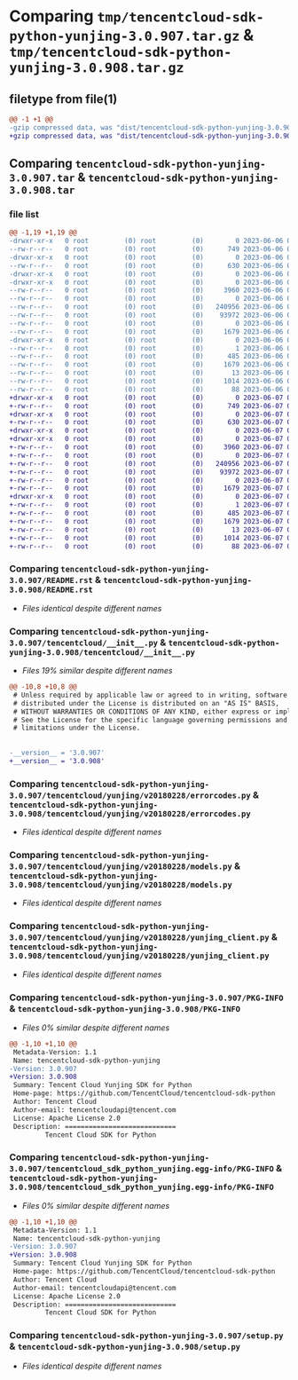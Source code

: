 # Comparing `tmp/tencentcloud-sdk-python-yunjing-3.0.907.tar.gz` & `tmp/tencentcloud-sdk-python-yunjing-3.0.908.tar.gz`

## filetype from file(1)

```diff
@@ -1 +1 @@
-gzip compressed data, was "dist/tencentcloud-sdk-python-yunjing-3.0.907.tar", last modified: Tue Jun  6 02:39:53 2023, max compression
+gzip compressed data, was "dist/tencentcloud-sdk-python-yunjing-3.0.908.tar", last modified: Wed Jun  7 00:37:21 2023, max compression
```

## Comparing `tencentcloud-sdk-python-yunjing-3.0.907.tar` & `tencentcloud-sdk-python-yunjing-3.0.908.tar`

### file list

```diff
@@ -1,19 +1,19 @@
-drwxr-xr-x   0 root         (0) root         (0)        0 2023-06-06 02:39:53.000000 tencentcloud-sdk-python-yunjing-3.0.907/
--rw-r--r--   0 root         (0) root         (0)      749 2023-06-06 02:39:53.000000 tencentcloud-sdk-python-yunjing-3.0.907/README.rst
-drwxr-xr-x   0 root         (0) root         (0)        0 2023-06-06 02:39:53.000000 tencentcloud-sdk-python-yunjing-3.0.907/tencentcloud/
--rw-r--r--   0 root         (0) root         (0)      630 2023-06-06 02:39:53.000000 tencentcloud-sdk-python-yunjing-3.0.907/tencentcloud/__init__.py
-drwxr-xr-x   0 root         (0) root         (0)        0 2023-06-06 02:39:53.000000 tencentcloud-sdk-python-yunjing-3.0.907/tencentcloud/yunjing/
-drwxr-xr-x   0 root         (0) root         (0)        0 2023-06-06 02:39:53.000000 tencentcloud-sdk-python-yunjing-3.0.907/tencentcloud/yunjing/v20180228/
--rw-r--r--   0 root         (0) root         (0)     3960 2023-06-06 02:39:53.000000 tencentcloud-sdk-python-yunjing-3.0.907/tencentcloud/yunjing/v20180228/errorcodes.py
--rw-r--r--   0 root         (0) root         (0)        0 2023-06-06 02:39:53.000000 tencentcloud-sdk-python-yunjing-3.0.907/tencentcloud/yunjing/v20180228/__init__.py
--rw-r--r--   0 root         (0) root         (0)   240956 2023-06-06 02:39:53.000000 tencentcloud-sdk-python-yunjing-3.0.907/tencentcloud/yunjing/v20180228/models.py
--rw-r--r--   0 root         (0) root         (0)    93972 2023-06-06 02:39:53.000000 tencentcloud-sdk-python-yunjing-3.0.907/tencentcloud/yunjing/v20180228/yunjing_client.py
--rw-r--r--   0 root         (0) root         (0)        0 2023-06-06 02:39:53.000000 tencentcloud-sdk-python-yunjing-3.0.907/tencentcloud/yunjing/__init__.py
--rw-r--r--   0 root         (0) root         (0)     1679 2023-06-06 02:39:53.000000 tencentcloud-sdk-python-yunjing-3.0.907/PKG-INFO
-drwxr-xr-x   0 root         (0) root         (0)        0 2023-06-06 02:39:53.000000 tencentcloud-sdk-python-yunjing-3.0.907/tencentcloud_sdk_python_yunjing.egg-info/
--rw-r--r--   0 root         (0) root         (0)        1 2023-06-06 02:39:53.000000 tencentcloud-sdk-python-yunjing-3.0.907/tencentcloud_sdk_python_yunjing.egg-info/dependency_links.txt
--rw-r--r--   0 root         (0) root         (0)      485 2023-06-06 02:39:53.000000 tencentcloud-sdk-python-yunjing-3.0.907/tencentcloud_sdk_python_yunjing.egg-info/SOURCES.txt
--rw-r--r--   0 root         (0) root         (0)     1679 2023-06-06 02:39:53.000000 tencentcloud-sdk-python-yunjing-3.0.907/tencentcloud_sdk_python_yunjing.egg-info/PKG-INFO
--rw-r--r--   0 root         (0) root         (0)       13 2023-06-06 02:39:53.000000 tencentcloud-sdk-python-yunjing-3.0.907/tencentcloud_sdk_python_yunjing.egg-info/top_level.txt
--rw-r--r--   0 root         (0) root         (0)     1014 2023-06-06 02:39:53.000000 tencentcloud-sdk-python-yunjing-3.0.907/setup.py
--rw-r--r--   0 root         (0) root         (0)       88 2023-06-06 02:39:53.000000 tencentcloud-sdk-python-yunjing-3.0.907/setup.cfg
+drwxr-xr-x   0 root         (0) root         (0)        0 2023-06-07 00:37:21.000000 tencentcloud-sdk-python-yunjing-3.0.908/
+-rw-r--r--   0 root         (0) root         (0)      749 2023-06-07 00:37:21.000000 tencentcloud-sdk-python-yunjing-3.0.908/README.rst
+drwxr-xr-x   0 root         (0) root         (0)        0 2023-06-07 00:37:21.000000 tencentcloud-sdk-python-yunjing-3.0.908/tencentcloud/
+-rw-r--r--   0 root         (0) root         (0)      630 2023-06-07 00:37:21.000000 tencentcloud-sdk-python-yunjing-3.0.908/tencentcloud/__init__.py
+drwxr-xr-x   0 root         (0) root         (0)        0 2023-06-07 00:37:21.000000 tencentcloud-sdk-python-yunjing-3.0.908/tencentcloud/yunjing/
+drwxr-xr-x   0 root         (0) root         (0)        0 2023-06-07 00:37:21.000000 tencentcloud-sdk-python-yunjing-3.0.908/tencentcloud/yunjing/v20180228/
+-rw-r--r--   0 root         (0) root         (0)     3960 2023-06-07 00:37:21.000000 tencentcloud-sdk-python-yunjing-3.0.908/tencentcloud/yunjing/v20180228/errorcodes.py
+-rw-r--r--   0 root         (0) root         (0)        0 2023-06-07 00:37:21.000000 tencentcloud-sdk-python-yunjing-3.0.908/tencentcloud/yunjing/v20180228/__init__.py
+-rw-r--r--   0 root         (0) root         (0)   240956 2023-06-07 00:37:21.000000 tencentcloud-sdk-python-yunjing-3.0.908/tencentcloud/yunjing/v20180228/models.py
+-rw-r--r--   0 root         (0) root         (0)    93972 2023-06-07 00:37:21.000000 tencentcloud-sdk-python-yunjing-3.0.908/tencentcloud/yunjing/v20180228/yunjing_client.py
+-rw-r--r--   0 root         (0) root         (0)        0 2023-06-07 00:37:21.000000 tencentcloud-sdk-python-yunjing-3.0.908/tencentcloud/yunjing/__init__.py
+-rw-r--r--   0 root         (0) root         (0)     1679 2023-06-07 00:37:21.000000 tencentcloud-sdk-python-yunjing-3.0.908/PKG-INFO
+drwxr-xr-x   0 root         (0) root         (0)        0 2023-06-07 00:37:21.000000 tencentcloud-sdk-python-yunjing-3.0.908/tencentcloud_sdk_python_yunjing.egg-info/
+-rw-r--r--   0 root         (0) root         (0)        1 2023-06-07 00:37:21.000000 tencentcloud-sdk-python-yunjing-3.0.908/tencentcloud_sdk_python_yunjing.egg-info/dependency_links.txt
+-rw-r--r--   0 root         (0) root         (0)      485 2023-06-07 00:37:21.000000 tencentcloud-sdk-python-yunjing-3.0.908/tencentcloud_sdk_python_yunjing.egg-info/SOURCES.txt
+-rw-r--r--   0 root         (0) root         (0)     1679 2023-06-07 00:37:21.000000 tencentcloud-sdk-python-yunjing-3.0.908/tencentcloud_sdk_python_yunjing.egg-info/PKG-INFO
+-rw-r--r--   0 root         (0) root         (0)       13 2023-06-07 00:37:21.000000 tencentcloud-sdk-python-yunjing-3.0.908/tencentcloud_sdk_python_yunjing.egg-info/top_level.txt
+-rw-r--r--   0 root         (0) root         (0)     1014 2023-06-07 00:37:21.000000 tencentcloud-sdk-python-yunjing-3.0.908/setup.py
+-rw-r--r--   0 root         (0) root         (0)       88 2023-06-07 00:37:21.000000 tencentcloud-sdk-python-yunjing-3.0.908/setup.cfg
```

### Comparing `tencentcloud-sdk-python-yunjing-3.0.907/README.rst` & `tencentcloud-sdk-python-yunjing-3.0.908/README.rst`

 * *Files identical despite different names*

### Comparing `tencentcloud-sdk-python-yunjing-3.0.907/tencentcloud/__init__.py` & `tencentcloud-sdk-python-yunjing-3.0.908/tencentcloud/__init__.py`

 * *Files 19% similar despite different names*

```diff
@@ -10,8 +10,8 @@
 # Unless required by applicable law or agreed to in writing, software
 # distributed under the License is distributed on an "AS IS" BASIS,
 # WITHOUT WARRANTIES OR CONDITIONS OF ANY KIND, either express or implied.
 # See the License for the specific language governing permissions and
 # limitations under the License.
 
 
-__version__ = '3.0.907'
+__version__ = '3.0.908'
```

### Comparing `tencentcloud-sdk-python-yunjing-3.0.907/tencentcloud/yunjing/v20180228/errorcodes.py` & `tencentcloud-sdk-python-yunjing-3.0.908/tencentcloud/yunjing/v20180228/errorcodes.py`

 * *Files identical despite different names*

### Comparing `tencentcloud-sdk-python-yunjing-3.0.907/tencentcloud/yunjing/v20180228/models.py` & `tencentcloud-sdk-python-yunjing-3.0.908/tencentcloud/yunjing/v20180228/models.py`

 * *Files identical despite different names*

### Comparing `tencentcloud-sdk-python-yunjing-3.0.907/tencentcloud/yunjing/v20180228/yunjing_client.py` & `tencentcloud-sdk-python-yunjing-3.0.908/tencentcloud/yunjing/v20180228/yunjing_client.py`

 * *Files identical despite different names*

### Comparing `tencentcloud-sdk-python-yunjing-3.0.907/PKG-INFO` & `tencentcloud-sdk-python-yunjing-3.0.908/PKG-INFO`

 * *Files 0% similar despite different names*

```diff
@@ -1,10 +1,10 @@
 Metadata-Version: 1.1
 Name: tencentcloud-sdk-python-yunjing
-Version: 3.0.907
+Version: 3.0.908
 Summary: Tencent Cloud Yunjing SDK for Python
 Home-page: https://github.com/TencentCloud/tencentcloud-sdk-python
 Author: Tencent Cloud
 Author-email: tencentcloudapi@tencent.com
 License: Apache License 2.0
 Description: ============================
         Tencent Cloud SDK for Python
```

### Comparing `tencentcloud-sdk-python-yunjing-3.0.907/tencentcloud_sdk_python_yunjing.egg-info/PKG-INFO` & `tencentcloud-sdk-python-yunjing-3.0.908/tencentcloud_sdk_python_yunjing.egg-info/PKG-INFO`

 * *Files 0% similar despite different names*

```diff
@@ -1,10 +1,10 @@
 Metadata-Version: 1.1
 Name: tencentcloud-sdk-python-yunjing
-Version: 3.0.907
+Version: 3.0.908
 Summary: Tencent Cloud Yunjing SDK for Python
 Home-page: https://github.com/TencentCloud/tencentcloud-sdk-python
 Author: Tencent Cloud
 Author-email: tencentcloudapi@tencent.com
 License: Apache License 2.0
 Description: ============================
         Tencent Cloud SDK for Python
```

### Comparing `tencentcloud-sdk-python-yunjing-3.0.907/setup.py` & `tencentcloud-sdk-python-yunjing-3.0.908/setup.py`

 * *Files identical despite different names*

